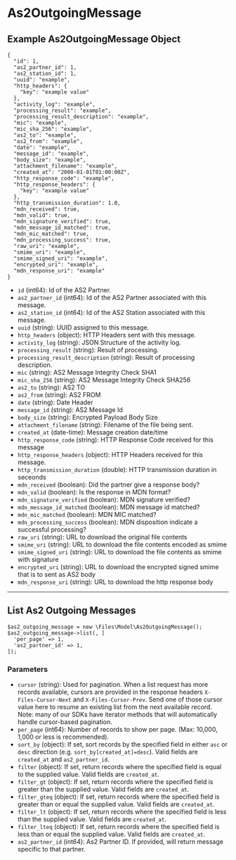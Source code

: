 # As2OutgoingMessage

## Example As2OutgoingMessage Object

```
{
  "id": 1,
  "as2_partner_id": 1,
  "as2_station_id": 1,
  "uuid": "example",
  "http_headers": {
    "key": "example value"
  },
  "activity_log": "example",
  "processing_result": "example",
  "processing_result_description": "example",
  "mic": "example",
  "mic_sha_256": "example",
  "as2_to": "example",
  "as2_from": "example",
  "date": "example",
  "message_id": "example",
  "body_size": "example",
  "attachment_filename": "example",
  "created_at": "2000-01-01T01:00:00Z",
  "http_response_code": "example",
  "http_response_headers": {
    "key": "example value"
  },
  "http_transmission_duration": 1.0,
  "mdn_received": true,
  "mdn_valid": true,
  "mdn_signature_verified": true,
  "mdn_message_id_matched": true,
  "mdn_mic_matched": true,
  "mdn_processing_success": true,
  "raw_uri": "example",
  "smime_uri": "example",
  "smime_signed_uri": "example",
  "encrypted_uri": "example",
  "mdn_response_uri": "example"
}
```

* `id` (int64): Id of the AS2 Partner.
* `as2_partner_id` (int64): Id of the AS2 Partner associated with this message.
* `as2_station_id` (int64): Id of the AS2 Station associated with this message.
* `uuid` (string): UUID assigned to this message.
* `http_headers` (object): HTTP Headers sent with this message.
* `activity_log` (string): JSON Structure of the activity log.
* `processing_result` (string): Result of processing.
* `processing_result_description` (string): Result of processing description.
* `mic` (string): AS2 Message Integrity Check SHA1
* `mic_sha_256` (string): AS2 Message Integrity Check SHA256
* `as2_to` (string): AS2 TO
* `as2_from` (string): AS2 FROM
* `date` (string): Date Header
* `message_id` (string): AS2 Message Id
* `body_size` (string): Encrypted Payload Body Size
* `attachment_filename` (string): Filename of the file being sent.
* `created_at` (date-time): Message creation date/time
* `http_response_code` (string): HTTP Response Code received for this message
* `http_response_headers` (object): HTTP Headers received for this message.
* `http_transmission_duration` (double): HTTP transmission duration in seceonds
* `mdn_received` (boolean): Did the partner give a response body?
* `mdn_valid` (boolean): Is the response in MDN format?
* `mdn_signature_verified` (boolean): MDN signature verified?
* `mdn_message_id_matched` (boolean): MDN message id matched?
* `mdn_mic_matched` (boolean): MDN MIC matched?
* `mdn_processing_success` (boolean): MDN disposition indicate a successful processing?
* `raw_uri` (string): URL to download the original file contents
* `smime_uri` (string): URL to download the file contents encoded as smime
* `smime_signed_uri` (string): URL to download the file contents as smime with signature
* `encrypted_uri` (string): URL to download the encrypted signed smime that is to sent as AS2 body
* `mdn_response_uri` (string): URL to download the http response body

---

## List As2 Outgoing Messages

```
$as2_outgoing_message = new \Files\Model\As2OutgoingMessage();
$as2_outgoing_message->list(, [
  'per_page' => 1,
  'as2_partner_id' => 1,
]);
```


### Parameters

* `cursor` (string): Used for pagination.  When a list request has more records available, cursors are provided in the response headers `X-Files-Cursor-Next` and `X-Files-Cursor-Prev`.  Send one of those cursor value here to resume an existing list from the next available record.  Note: many of our SDKs have iterator methods that will automatically handle cursor-based pagination.
* `per_page` (int64): Number of records to show per page.  (Max: 10,000, 1,000 or less is recommended).
* `sort_by` (object): If set, sort records by the specified field in either `asc` or `desc` direction (e.g. `sort_by[created_at]=desc`). Valid fields are `created_at` and `as2_partner_id`.
* `filter` (object): If set, return records where the specified field is equal to the supplied value. Valid fields are `created_at`.
* `filter_gt` (object): If set, return records where the specified field is greater than the supplied value. Valid fields are `created_at`.
* `filter_gteq` (object): If set, return records where the specified field is greater than or equal the supplied value. Valid fields are `created_at`.
* `filter_lt` (object): If set, return records where the specified field is less than the supplied value. Valid fields are `created_at`.
* `filter_lteq` (object): If set, return records where the specified field is less than or equal the supplied value. Valid fields are `created_at`.
* `as2_partner_id` (int64): As2 Partner ID.  If provided, will return message specific to that partner.
